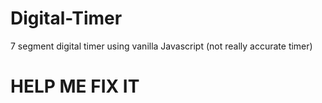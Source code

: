 # Digital-Timer
7 segment digital timer using vanilla Javascript (not really accurate timer)

# HELP ME FIX IT
